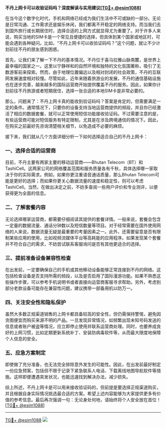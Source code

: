 **不丹上网卡可以收验证码吗？深度解读与实用建议[[TG💪+ @esim1088](https://t.me/s/esim1088)]**

在当今这个数字化时代，手机和网络已经成为我们生活中不可或缺的一部分。无论是日常沟通、工作需求还是娱乐休闲，我们都离不开稳定的网络支持。而当我们去到国外旅行或长期居住时，选择合适的上网方式就显得尤为重要了。对于许多人来说，购买当地的SIM卡是一个常见且便捷的选择，但具体到某个国家或地区时，可能会遇到各种疑问。比如，“不丹上网卡可以收验证码吗？”这个问题，就让不少计划前往不丹的朋友感到困惑。

首先，让我们来了解一下不丹的基本情况。不丹位于喜马拉雅山脉南麓，是世界上最幸福的国家之一。这里以宁静祥和的自然环境和独特的文化氛围著称，吸引了无数游客前来探索。然而，由于地理位置偏远以及相对封闭的社会政策，不丹的互联网发展速度相对较慢。尽管如此，近年来随着旅游业的发展，不丹的通信基础设施也在逐步完善，越来越多的国际运营商开始提供覆盖不丹的服务。因此，如果你计划前往不丹旅游或者短期居住，选择一张合适的本地SIM卡是非常必要的。

那么，问题来了：不丹上网卡真的能收到验证码吗？答案是肯定的，但需要满足一定的条件。通常情况下，只要你的设备支持当地运营商提供的频段，并且你已经激活了相应的数据套餐，就可以正常使用短信功能接收验证码。不过需要注意的是，有些运营商可能对短信服务有特定限制，尤其是在涉及跨境通信的情况下。因此，在购买之前最好先咨询清楚相关细节，以免造成不必要的麻烦。

接下来，我们就从几个方面详细分析一下如何选择适合自己的不丹上网卡：

### 一、选择合适的运营商

目前，不丹主要有两家主要的移动运营商——Bhutan Telecom（BT）和TashiCell。这两家公司的网络覆盖范围和服务质量各有千秋，具体选择哪一家取决于你的实际需求。例如，如果你更注重语音通话质量，那么Bhutan Telecom可能是更好的选择；而如果你更关心数据流量的速度和稳定性，则可以考虑TashiCell。当然，在做出决定之前，不妨多查阅一些用户评价和专业测评，以便获得更为全面的信息。

### 二、了解套餐内容

无论选择哪家运营商，都需要仔细阅读其提供的套餐详情。一般来说，套餐会包含一定量的数据流量、通话分钟数以及短信数量等项目。对于经常需要在国外使用网络的人来说，数据流量无疑是最重要的考量因素之一。此外，还需要留意是否有限制某些应用的使用，比如视频流媒体平台等高耗能的应用程序。如果发现某个套餐并不符合自己的需求，不妨尝试联系客服询问是否有其他更适合的选择。

### 三、提前准备设备兼容性检查

在出发前，一定要确保自己的手机或其他移动设备能够正常连接到不丹的网络。这包括检查设备是否支持所需的频段，以及是否启用了国际漫游功能。如果不熟悉这些操作步骤，可以参考手机说明书或者直接向运营商客服寻求帮助。另外，考虑到部分老款设备可能存在兼容性问题，建议携带一部备用机以防万一。

### 四、关注安全性和隐私保护

虽然大多数正规渠道销售的上网卡都具备较高的安全性，但仍需保持警惕，避免因贪图便宜而购买来源不明的产品。一旦发现异常情况，如频繁出现未知号码发送的信息或者账户被盗等情况，应立即停止使用并联系运营商处理。同时，也要养成良好的上网习惯，比如定期更新系统补丁、安装防病毒软件等，从而最大限度地保障个人信息的安全。

### 五、应急方案制定

即使做了充分准备，也无法完全排除意外发生的可能性。因此，在出发前最好制定一份应急预案，包括但不限于记录下紧急联系人电话、下载离线地图导航软件等措施。这样即便遭遇突发状况，也能迅速找到解决办法，减少损失。

综上所述，不丹上网卡是可以用来接收验证码的，但前提是要选择正规渠道购买，并且根据自身实际情况挑选最合适的方案。希望上述内容能够为大家提供更多有价值的参考信息。最后再次强调一句：无论身处何地，请始终将个人安全放在首位！[[TG💪+ @esim1088](https://t.me/s/esim1088)]

---

[TG💪+ @esim1088](https://t.me/s/esim1088) ![](https://i.postimg.cc/4NQfJmqS/Snipaste-2025-05-13-00-14-12.png)